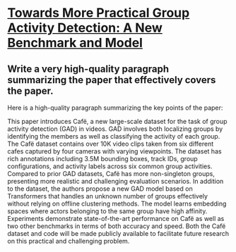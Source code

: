 # [Towards More Practical Group Activity Detection: A New Benchmark and   Model](https://arxiv.org/abs/2312.02878)

## Write a very high-quality paragraph summarizing the paper that effectively covers the paper.

 Here is a high-quality paragraph summarizing the key points of the paper:

This paper introduces Cafë, a new large-scale dataset for the task of group activity detection (GAD) in videos. GAD involves both localizing groups by identifying the members as well as classifying the activity of each group. The Cafë dataset contains over 10K video clips taken from six different cafes captured by four cameras with varying viewpoints. The dataset has rich annotations including 3.5M bounding boxes, track IDs, group configurations, and activity labels across six common group activities. Compared to prior GAD datasets, Cafë has more non-singleton groups, presenting more realistic and challenging evaluation scenarios. In addition to the dataset, the authors propose a new GAD model based on Transformers that handles an unknown number of groups effectively without relying on offline clustering methods. The model learns embedding spaces where actors belonging to the same group have high affinity. Experiments demonstrate state-of-the-art performance on Cafë as well as two other benchmarks in terms of both accuracy and speed. Both the Cafë dataset and code will be made publicly available to facilitate future research on this practical and challenging problem.
